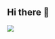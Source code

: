 ## Hi there 👋

<!--
**Kendeki/Kendeki** is a ✨ _special_ ✨ repository because its `README.md` (this file) appears on your GitHub profile.

Here are some ideas to get you started:

- 🔭 I’m currently working on ...
- 🌱 I’m currently learning ...
- 👯 I’m looking to collaborate on ...
- 🤔 I’m looking for help with ...
- 💬 Ask me about ...
- 📫 How to reach me: ...
- 😄 Pronouns: ...
- ⚡ Fun fact: ...
-->
<img src="https://wakatime.com/share/@58bce5cc-5e44-40e2-b9a2-e24129f8da93/a9f4fa23-e1f2-4a9a-a941-60a579976ebe.svg">
